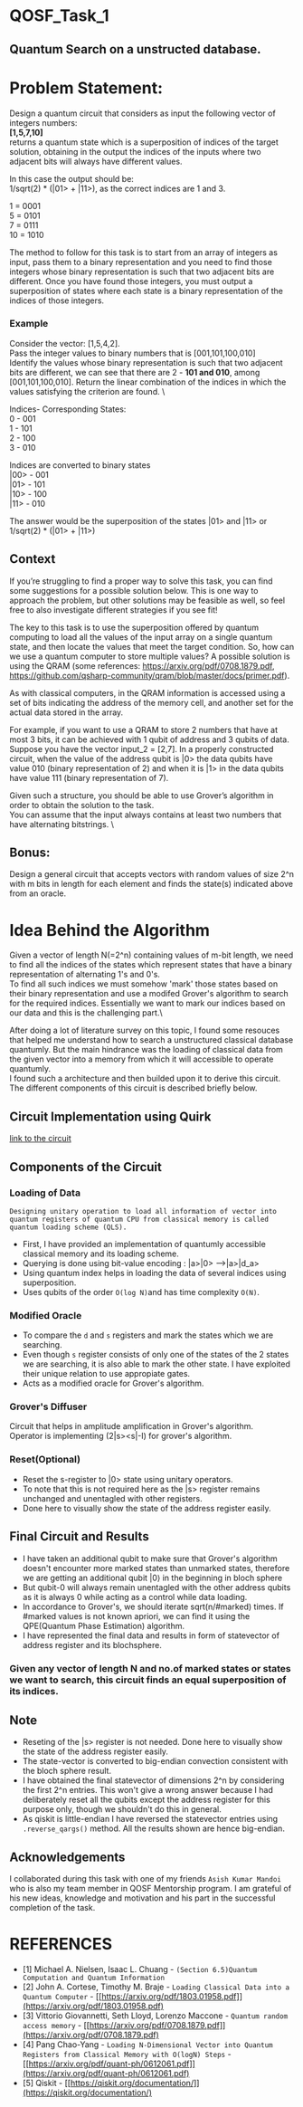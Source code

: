# QOSF_Task_1
## **Quantum Search on a unstructed database.**
# **Problem Statement:**
Design a quantum circuit that considers as input the following vector of integers numbers: \
**[1,5,7,10]** \
returns a quantum state which is a superposition of indices of the target solution, obtaining in the output the indices of the inputs where two adjacent bits will always have different values.

In this case the output should be: \
1/sqrt(2) * (|01> + |11>), as the correct indices are 1 and 3. 

1 = 0001 \
5 = 0101 \
7 = 0111 \
10 = 1010 

The method to follow for this task is to start from an array of integers as input, pass them to a binary representation and you need to find those integers whose binary representation is such that two adjacent bits are different. Once you have found those integers, you must output a superposition of states where each state is a binary representation of the indices of those integers.
### **Example**
Consider the vector: [1,5,4,2]. \
Pass the integer values to binary numbers that is [001,101,100,010] \
Identify the values whose binary representation is such that two adjacent bits are different, we can see that there are 2 - **101 and 010**, among [001,101,100,010].
Return the linear combination of the indices in which the values satisfying the criterion are found. \

Indices- Corresponding States: \
   0 - 001\
   1 - 101\
   2 - 100\
   3 - 010

Indices are converted to binary states\
|00> - 001\
|01> - 101\
|10> - 100\
|11> - 010

 The answer would be the superposition of the states |01> and |11> or 1/sqrt(2) * (|01> + |11>)


## **Context**
If you’re struggling to find a proper way to solve this task, you can find some suggestions for a possible solution below. This is one way to approach the problem, but other solutions may be feasible as well, so feel free to also investigate different strategies if you see fit!

The key to this task is to use the superposition offered by quantum computing to load all the values of the input array on a single quantum state, and then locate the values that meet the target condition. So, how can we use a quantum computer to store multiple values? A possible solution is using the QRAM (some references: https://arxiv.org/pdf/0708.1879.pdf, https://github.com/qsharp-community/qram/blob/master/docs/primer.pdf).

As with classical computers, in the QRAM information is accessed using a set of bits indicating the address of the memory cell, and another set for the actual data stored in the array. 

For example, if you want to use a QRAM to store 2 numbers that have at most 3 bits, it can be achieved with 1 qubit of address and 3 qubits of data. \
Suppose you have the vector input_2 = [2,7].
In a properly constructed circuit, when the value of the address qubit is |0> the data qubits have value 010 (binary representation of 2) and when it is |1> in the data qubits have value 111 (binary representation of 7).

Given such a structure, you should be able to use Grover’s algorithm in order to obtain the solution to the task. \
You can assume that the input always contains at least two numbers that have alternating bitstrings. \

## Bonus:
Design a general circuit that accepts vectors with random values of size 2^n with m bits in length for each element and finds the state(s) indicated above from an oracle.

# **Idea Behind the Algorithm**
Given a vector of length N(=2^n) containing values of m-bit length, we need to find all the indices of the states which represent states that have a binary representation of alternating 1's and 0's.\
To find all such indices we must somehow 'mark' those states based on their binary representation and use a modifed Grover's algorithm to search for the required indices. Essentially we want to mark our indices based on our data and this is the challenging part.\

After doing a lot of literature survey on this topic, I found some resouces that helped me understand how to search a unstructured classical database quantumly. But the main hindrance was the loading of classical data from the given vector into a memory from which it will accessible to operate quantumly. \
I found such a architecture and then builded upon it to derive this circuit. The different components of this circuit is described briefly below.
## **Circuit Implementation using Quirk**
[link to the circuit](https://algassert.com/quirk#circuit=%7B%22cols%22%3A%5B%5B%22H%22%2C%22H%22%2C%22H%22%5D%2C%5B%22%E2%97%A6%22%2C%22%E2%97%A6%22%2C%22%E2%97%A6%22%2C1%2C1%2C1%2C%22X%22%5D%2C%5B%22%E2%97%A6%22%2C%22%E2%97%A6%22%2C%22%E2%80%A2%22%2C1%2C%22X%22%2C1%2C%22X%22%5D%2C%5B%22%E2%97%A6%22%2C%22%E2%80%A2%22%2C%22%E2%97%A6%22%2C1%2C%22X%22%2C%22X%22%2C%22X%22%5D%2C%5B%22%E2%97%A6%22%2C%22%E2%80%A2%22%2C%22%E2%80%A2%22%2C%22X%22%2C1%2C%22X%22%5D%2C%5B1%2C1%2C1%2C%22%E2%80%A2%22%2C1%2C1%2C1%2C%22X%22%5D%2C%5B1%2C1%2C1%2C1%2C%22%E2%80%A2%22%2C1%2C1%2C1%2C%22X%22%5D%2C%5B1%2C1%2C1%2C1%2C1%2C%22%E2%80%A2%22%2C1%2C1%2C1%2C%22X%22%5D%2C%5B1%2C1%2C1%2C1%2C1%2C1%2C%22%E2%80%A2%22%2C1%2C1%2C1%2C%22X%22%5D%2C%5B1%2C1%2C1%2C1%2C1%2C1%2C1%2C%22%E2%97%A6%22%2C%22%E2%97%A6%22%2C%22%E2%97%A6%22%2C%22%E2%97%A6%22%2C%22X%22%5D%2C%5B1%2C1%2C1%2C1%2C1%2C1%2C1%2C%22%E2%80%A2%22%2C%22%E2%80%A2%22%2C%22%E2%80%A2%22%2C%22%E2%80%A2%22%2C%22X%22%5D%2C%5B1%2C1%2C1%2C%22%E2%80%A2%22%2C1%2C1%2C1%2C%22X%22%5D%2C%5B1%2C1%2C1%2C1%2C%22%E2%80%A2%22%2C1%2C1%2C1%2C%22X%22%5D%2C%5B1%2C1%2C1%2C1%2C1%2C%22%E2%80%A2%22%2C1%2C1%2C1%2C%22X%22%5D%2C%5B1%2C1%2C1%2C1%2C1%2C1%2C%22%E2%80%A2%22%2C1%2C1%2C1%2C%22X%22%5D%2C%5B%22%E2%97%A6%22%2C%22%E2%97%A6%22%2C%22%E2%97%A6%22%2C1%2C1%2C1%2C%22X%22%5D%2C%5B%22%E2%97%A6%22%2C%22%E2%97%A6%22%2C%22%E2%80%A2%22%2C1%2C%22X%22%2C1%2C%22X%22%5D%2C%5B%22%E2%97%A6%22%2C%22%E2%80%A2%22%2C%22%E2%97%A6%22%2C1%2C%22X%22%2C%22X%22%2C%22X%22%5D%2C%5B%22%E2%97%A6%22%2C%22%E2%80%A2%22%2C%22%E2%80%A2%22%2C%22X%22%2C1%2C%22X%22%5D%2C%5B1%2C1%2C1%2C1%2C1%2C1%2C1%2C1%2C1%2C1%2C1%2C%22H%22%5D%2C%5B%22H%22%2C%22H%22%2C%22H%22%5D%2C%5B%22X%22%2C%22X%22%2C%22X%22%2C1%2C1%2C1%2C1%2C1%2C%22X%22%2C1%2C%22X%22%2C%22X%22%5D%2C%5B%22%E2%80%A2%22%2C1%2C%22Z%22%5D%2C%5B%22X%22%2C%22X%22%2C%22X%22%5D%2C%5B%22H%22%2C%22H%22%2C%22H%22%5D%5D%2C%22init%22%3A%5B0%2C0%2C0%2C0%2C0%2C0%2C0%2C0%2C1%2C0%2C1%2C%22-%22%5D%7D)
## **Components of the Circuit**
### **Loading of Data**
`Designing unitary operation to load all information of vector into quantum registers of quantum CPU from classical memory is called quantum loading scheme (QLS).`
* First, I have provided an implementation of quantumly accessible classical memory and its loading scheme.
* Querying is done using bit-value encoding : |a>|0> -->|a>|d_a>
* Using quantum index helps in loading the data of several indices using superposition.
* Uses qubits of the order `O(log N)`and has time complexity `O(N)`.

### **Modified Oracle**

* To compare the `d` and `s` registers and mark the states which we are searching.   
* Even though `s` register consists of only one of the states of the 2 states we are searching, it is also able to mark the other state. I have exploited their unique relation to use appropiate gates.
* Acts as a modified oracle for Grover's algorithm.

### **Grover's Diffuser**
Circuit that helps in amplitude amplification in Grover's algorithm.\
Operator is implementing (2|s><s|-I) for grover's algorithm.

### **Reset(Optional)**
* Reset the s-register to |0> state using unitary operators.
* To note that this is not required here as the |s> register remains unchanged and unentagled with other registers.
* Done here to visually show the state of the address register easily.

## **Final Circuit and Results**

* I have taken an additional qubit to make sure that Grover's algorithm doesn't encounter more marked states than unmarked states, therefore we are getting an additional qubit |0⟩ in the   beginning in bloch sphere
* But qubit-0 will always remain unentagled with the other address qubits as it is always 0 while acting as a control while data loading.
* In accordance to Grover's, we should iterate sqrt(n/#marked) times. If #marked values is not known apriori, we can find it using the QPE(Quantum Phase Estimation) algorithm.
* I have represented the final data and results in form of statevector of address register and its blochsphere.

### **Given any vector of length N and no.of marked states or states we want to search, this circuit finds an equal superposition of its indices.**

## **Note**
* Reseting of the |s> register is not needed. Done here to visually show the state of the address register easily.
* The state-vector is converted to big-endian convection consistent with the bloch sphere result.
* I have obtained the final statevector of dimensions 2^n by considering the first 2^n entries. This won't give a wrong answer because I had deliberately reset all the qubits     except the address register for this purpose only, though we shouldn't do this in general.
* As qiskit is little-endian I have reversed the statevector entries using `.reverse_qargs()` method. All the results shown are hence big-endian.

## **Acknowledgements**
I collaborated during this task with one of my friends `Asish Kumar Mandoi` who is also my team member in QOSF Mentorship program. I am grateful of his new ideas, knowledge and motivation and his part in the successful completion of the task.

# **REFERENCES**
* [1] Michael A. Nielsen, Isaac L. Chuang - `(Section 6.5)Quantum Computation and Quantum Information`
* [2] John A. Cortese, Timothy M. Braje - `Loading Classical Data into a Quantum Computer` - [[https://arxiv.org/pdf/1803.01958.pdf]](https://arxiv.org/pdf/1803.01958.pdf)
* [3] Vittorio Giovannetti, Seth Lloyd, Lorenzo Maccone - `Quantum random access memory` - [[https://arxiv.org/pdf/0708.1879.pdf]](https://arxiv.org/pdf/0708.1879.pdf)
* [4] Pang Chao-Yang - `Loading N-Dimensional Vector into Quantum Registers from Classical Memory with O(logN) Steps` - [[https://arxiv.org/pdf/quant-ph/0612061.pdf]](https://arxiv.org/pdf/quant-ph/0612061.pdf)
* [5] Qiskit - [[https://qiskit.org/documentation/]](https://qiskit.org/documentation/)





